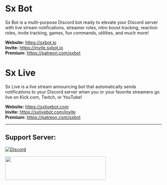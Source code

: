# Sx Bot

Sx Bot is a multi-purpose Discord bot ready to elevate your Discord server with live stream notifications, streamer roles, nitro boost tracking, reaction roles, invite tracking, games, fun commands, utilities, and much more!

**Website:** https://sxbot.io <br>
**Invite:** https://invite.sxbot.io <br>
**Premium:** https://patreon.com/sxbot <br>

# Sx Live

Sx Live is a live stream announcing bot that automatically sends notifications to your Discord server when you or your favorite streamers go live on Kick.com, Twitch, or YouTube!

**Website:** https://sxlivebot.com <br>
**Invite:** https://sxlivebot.com/invite <br>
**Premium:** https://patreon.com/sxbot <br>

<hr />
<h2>Support Server:</h2>
<p><a href="https://discord.gg/R4DtNZm" target="_blank" rel="nofollow noopener"><img src="https://discordapp.com/api/guilds/696873891225665536/widget.png?style=banner2" alt="Discord" /></a></p>
 <a href="https://patreon.com/sxbot" target="_blank" rel="nofollow noopener"><img src="https://sxbot.io/img/patron.png" width="324" height="76" /></a>
